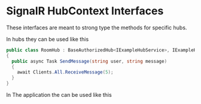 # SignalR HubContext Interfaces

These interfaces are meant to strong type the methods for specific hubs.

In hubs they can be used like this

```csharp
public class RoomHub : BaseAuthorizedHub<IExampleHubService>, IExampleHub
{
  public async Task SendMessage(string user, string message)
  {
    await Clients.All.ReceiveMessage(5);
  }
}
```

In The application the can be used like this

```csharp


```
